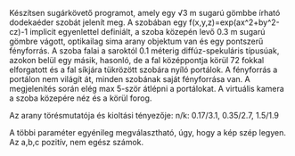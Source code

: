 Készítsen sugárkövető programot, amely egy √3 m sugarú gömbbe írható dodekaéder szobát jelenít meg. A szobában egy f(x,y,z)=exp⁡(ax^2+by^2-cz)-1 implicit egyenlettel definiált, a szoba közepén levő 0.3 m sugarú gömbre vágott, optikailag sima arany objektum van és egy pontszerű fényforrás. A szoba falai a saroktól 0.1 méterig diffúz-spekuláris típusúak, azokon belül egy másik, hasonló, de a fal középpontja körül 72 fokkal elforgatott és a fal síkjára tükrözött szobára nyíló portálok. A fényforrás a portálon nem világít át, minden szobának saját fényforrása van. A megjelenítés során elég max 5-ször átlépni a portálokat. A virtuális kamera a szoba közepére néz és a körül forog.

Az arany törésmutatója és kioltási tényezője: n/k: 0.17/3.1, 0.35/2.7, 1.5/1.9

A többi paraméter egyénileg megválasztható, úgy, hogy a kép szép legyen. Az a,b,c pozitív, nem egész számok.
